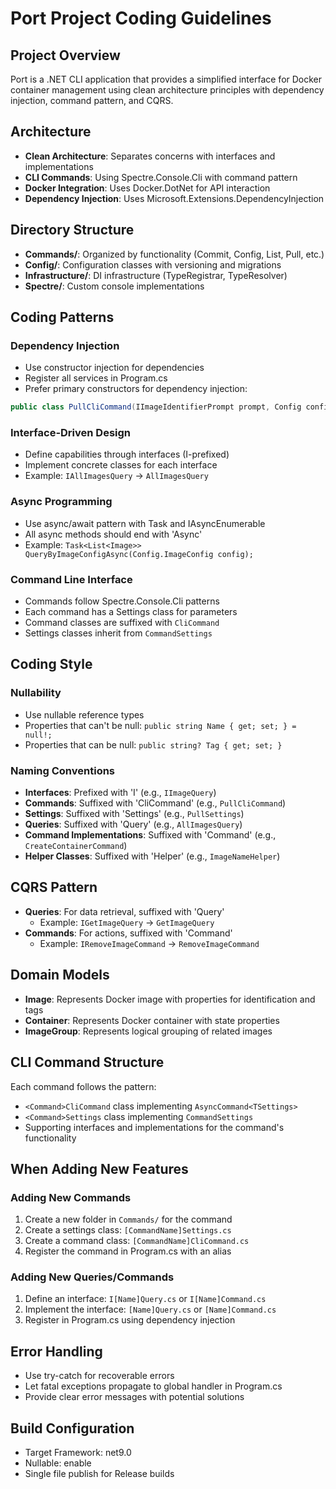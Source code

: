 # Port Project Coding Guidelines

## Project Overview
Port is a .NET CLI application that provides a simplified interface for Docker container management using clean architecture principles with dependency injection, command pattern, and CQRS.

## Architecture
- **Clean Architecture**: Separates concerns with interfaces and implementations
- **CLI Commands**: Using Spectre.Console.Cli with command pattern
- **Docker Integration**: Uses Docker.DotNet for API interaction
- **Dependency Injection**: Uses Microsoft.Extensions.DependencyInjection

## Directory Structure
- **Commands/**: Organized by functionality (Commit, Config, List, Pull, etc.)
- **Config/**: Configuration classes with versioning and migrations
- **Infrastructure/**: DI infrastructure (TypeRegistrar, TypeResolver)
- **Spectre/**: Custom console implementations

## Coding Patterns

### Dependency Injection
- Use constructor injection for dependencies
- Register all services in Program.cs
- Prefer primary constructors for dependency injection:
```csharp
public class PullCliCommand(IImageIdentifierPrompt prompt, Config config) : AsyncCommand<PullSettings>
```

### Interface-Driven Design
- Define capabilities through interfaces (I-prefixed)
- Implement concrete classes for each interface
- Example: `IAllImagesQuery` -> `AllImagesQuery`

### Async Programming
- Use async/await pattern with Task and IAsyncEnumerable
- All async methods should end with 'Async'
- Example: `Task<List<Image>> QueryByImageConfigAsync(Config.ImageConfig config);`

### Command Line Interface
- Commands follow Spectre.Console.Cli patterns
- Each command has a Settings class for parameters
- Command classes are suffixed with `CliCommand`
- Settings classes inherit from `CommandSettings`

## Coding Style

### Nullability
- Use nullable reference types
- Properties that can't be null: `public string Name { get; set; } = null!;`
- Properties that can be null: `public string? Tag { get; set; }`

### Naming Conventions
- **Interfaces**: Prefixed with 'I' (e.g., `IImageQuery`)
- **Commands**: Suffixed with 'CliCommand' (e.g., `PullCliCommand`)
- **Settings**: Suffixed with 'Settings' (e.g., `PullSettings`)
- **Queries**: Suffixed with 'Query' (e.g., `AllImagesQuery`)
- **Command Implementations**: Suffixed with 'Command' (e.g., `CreateContainerCommand`)
- **Helper Classes**: Suffixed with 'Helper' (e.g., `ImageNameHelper`)

## CQRS Pattern
- **Queries**: For data retrieval, suffixed with 'Query'
  - Example: `IGetImageQuery` -> `GetImageQuery`
- **Commands**: For actions, suffixed with 'Command'
  - Example: `IRemoveImageCommand` -> `RemoveImageCommand`

## Domain Models
- **Image**: Represents Docker image with properties for identification and tags
- **Container**: Represents Docker container with state properties
- **ImageGroup**: Represents logical grouping of related images

## CLI Command Structure
Each command follows the pattern:
- `<Command>CliCommand` class implementing `AsyncCommand<TSettings>`
- `<Command>Settings` class implementing `CommandSettings`
- Supporting interfaces and implementations for the command's functionality

## When Adding New Features

### Adding New Commands
1. Create a new folder in `Commands/` for the command
2. Create a settings class: `[CommandName]Settings.cs`
3. Create a command class: `[CommandName]CliCommand.cs`
4. Register the command in Program.cs with an alias

### Adding New Queries/Commands
1. Define an interface: `I[Name]Query.cs` or `I[Name]Command.cs`
2. Implement the interface: `[Name]Query.cs` or `[Name]Command.cs`
3. Register in Program.cs using dependency injection

## Error Handling
- Use try-catch for recoverable errors
- Let fatal exceptions propagate to global handler in Program.cs
- Provide clear error messages with potential solutions

## Build Configuration
- Target Framework: net9.0
- Nullable: enable
- Single file publish for Release builds
